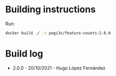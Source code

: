 # Building instructions

Run:

```bash
docker build ./ -t pegi3s/feature-counts:2.0.0
```

# Build log

- 2.0.0 - 20/10/2021 - Hugo López Fernández
